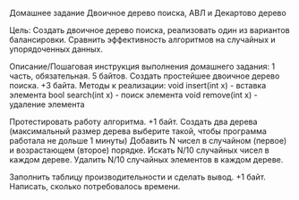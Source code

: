 Домашнее задание
Двоичное дерево поиска, АВЛ и Декартово дерево

Цель:
Создать двоичное дерево поиска, реализовать один из вариантов балансировки.
Сравнить эффективность алгоритмов на случайных и упорядоченных данных.


Описание/Пошаговая инструкция выполнения домашнего задания:
1 часть, обязательная. 5 байтов.
Создать простейшее двоичное дерево поиска. +3 байта.
Методы к реализации:
void insert(int x) - вставка элемента
bool search(int x) - поиск элемента
void remove(int x) - удаление элемента

Протестировать работу алгоритма. +1 байт.
Создать два дерева (максимальный размер дерева выберите такой, чтобы программа работала не дольше 1 минуты)
Добавить N чисел в случайном (первое) и возрастающем (второе) порядке.
Искать N/10 случайных чисел в каждом дереве.
Удалить N/10 случайных элементов в каждом дереве.

Заполнить таблицу производительности и сделать вывод. +1 байт.
Написать, сколько потребовалось времени.
